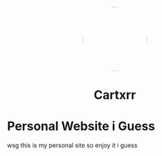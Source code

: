 <p align="center">
<img style="border-radius:50%" height="150px" src="https://cartxrrcodes.github.io/files/icon.png">
</p>
<h1 align="center">Cartxrr</h1>

# Personal Website i Guess
wsg this is my personal site so enjoy it i guess
